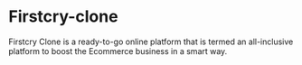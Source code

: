 # Firstcry-clone
Firstcry Clone is a ready-to-go online platform that is termed an all-inclusive platform to boost the Ecommerce business in a smart way.
